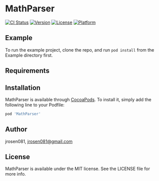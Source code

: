 # MathParser

[![CI Status](https://img.shields.io/travis/jrosen081/MathParser.svg?style=flat)](https://travis-ci.org/jrosen081/MathParser)
[![Version](https://img.shields.io/cocoapods/v/MathParser.svg?style=flat)](https://cocoapods.org/pods/MathParser)
[![License](https://img.shields.io/cocoapods/l/MathParser.svg?style=flat)](https://cocoapods.org/pods/MathParser)
[![Platform](https://img.shields.io/cocoapods/p/MathParser.svg?style=flat)](https://cocoapods.org/pods/MathParser)

## Example

To run the example project, clone the repo, and run `pod install` from the Example directory first.

## Requirements

## Installation

MathParser is available through [CocoaPods](https://cocoapods.org). To install
it, simply add the following line to your Podfile:

```ruby
pod 'MathParser'
```

## Author

jrosen081, jrosen081@gmail.com

## License

MathParser is available under the MIT license. See the LICENSE file for more info.
